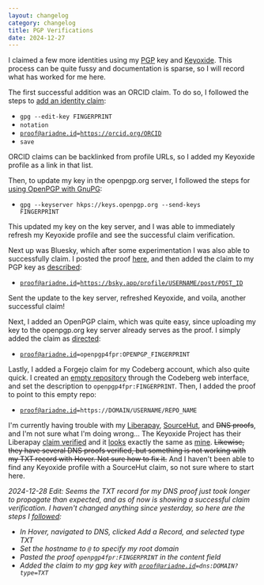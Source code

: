 ```yaml
---
layout: changelog
category: changelog
title: PGP Verifications
date: 2024-12-27
---
```


I claimed a few more identities using my [PGP](/pgp/) key and [Keyoxide](https://keyoxide.org/B5B0AA7ED4509C8B). This process can be quite fussy and documentation is sparse, so I will record what has worked for me here.

The first successful addition was an ORCID claim. To do so, I followed the steps to [add an identity claim](https://docs.keyoxide.org/openpgp-profiles/gnupg/#Adding_an_identity_claim):

* <code>gpg --edit-key FINGERPRINT</code>
* <code>notation</code>
* <code>proof@ariadne.id=https://orcid.org/ORCID</code>
* <code>save</code>

ORCID claims can be backlinked from profile URLs, so I added my Keyoxide profile as a link in that list.

Then, to update my key in the openpgp.org server, I followed the steps for [using OpenPGP with GnuPG](https://docs.keyoxide.org/guides/openpgp-gnupg/):

* <code>gpg --keyserver hkps://keys.openpgp.org --send-keys FINGERPRINT</code>

This updated my key on the key server, and I was able to immediately refresh my Keyoxide profile and see the successful claim verification.

Next up was Bluesky, which after some experimentation I was also able to successfully claim. I posted the proof [here](https://bsky.app/profile/steinea.bsky.social/post/3ledxqrloyk24), and then added the claim to my PGP key as [described](https://docs.keyoxide.org/service-providers/bsky/):

* <code>proof@ariadne.id=https://bsky.app/profile/USERNAME/post/POST_ID</code>

Sent the update to the key server, refreshed Keyoxide, and voila, another successful claim!

Next, I added an OpenPGP claim, which was quite easy, since uploading my key to the openpgp.org key server already serves as the proof. I simply added the claim as [directed](https://docs.keyoxide.org/service-providers/openpgp/):

* <code>proof@ariadne.id=openpgp4fpr:OPENPGP_FINGERPRINT</code>

Lastly, I added a Forgejo claim for my Codeberg account, which also quite quick. I created an [empty repository](https://codeberg.org/steinea/keyoxide_proof) through the Codeberg web interface, and set the description to <code>openpgp4fpr:FINGERPRINT</code>. Then, I added the proof to point to this empty repo:

* <code>proof@ariadne.id=https://DOMAIN/USERNAME/REPO_NAME</code>

I'm currently having trouble with my [Liberapay](https://liberapay.com/steinea/), [SourceHut](https://git.sr.ht/~steinea/keyoxide_proof), and ~~DNS proofs~~, and I'm not sure what I'm doing wrong... The Keyoxide Project has their Liberapay [claim verified](https://keyoxide.org/project@keyoxide.org) and it [looks](https://liberapay.com/Keyoxide) exactly the same as [mine](https://liberapay.com/steinea/). ~~Likewise, they have several DNS proofs verified, but something is not working with my TXT record with Hover. Not sure how to fix it.~~ And I haven't been able to find any Keyoxide profile with a SourceHut claim, so not sure where to start here.

*2024-12-28 Edit: Seems the TXT record for my DNS proof just took longer to propagate than expected, and as of now is showing a successful claim verification. I haven't changed anything since yesterday, so here are the steps I [followed](https://docs.keyoxide.org/service-providers/dns/):*

* *In Hover, navigated to DNS, clicked Add a Record, and selected type TXT*
* *Set the hostname to <code>@</code> to specify my root domain*
* *Pasted the proof <code>openpgp4fpr:FINGERPRINT</code> in the content field*
* *Added the claim to my gpg key with <code>proof@ariadne.id=dns:DOMAIN?type=TXT</code>*
